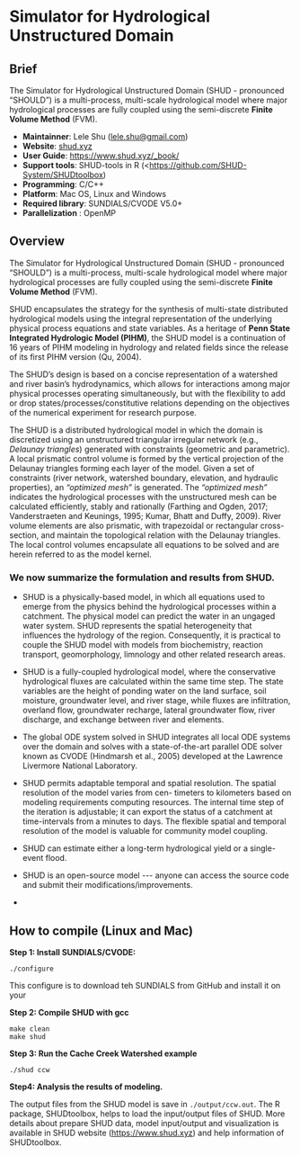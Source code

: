 # Simulator for Hydrological Unstructured Domain

## Brief

The Simulator for Hydrological Unstructured Domain  (SHUD - pronounced “SHOULD”) is a multi-process, multi-scale hydrological model where major hydrological processes are fully coupled using the semi-discrete **Finite Volume Method** (FVM).

- **Maintainner**: Lele Shu ([lele.shu@gmail.com](mailto:lele.shu@gmail.com))
- **Website**: [shud.xyz](shud.xyz)
- **User Guide**: https://www.shud.xyz/_book/
- **Support tools**: SHUD-tools in R (<https://github.com/SHUD-System/SHUDtoolbox)
- **Programming**: C/C++
- **Platform**: Mac OS, Linux and Windows
- **Required library**:  SUNDIALS/CVODE V5.0+
- **Parallelization** : OpenMP

## Overview

The Simulator for Hydrological Unstructured Domain  (SHUD - pronounced “SHOULD”) is a multi-process, multi-scale hydrological model where major hydrological processes are fully coupled using the semi-discrete **Finite Volume Method** (FVM).

SHUD encapsulates the strategy for the synthesis of multi-state distributed hydrological models using the integral representation of the underlying physical process equations and state variables. As a heritage of **Penn State Integrated Hydrologic Model (PIHM)**, the SHUD model is a continuation of 16 years of PIHM modeling in hydrology and related fields since the release of its first PIHM version (Qu, 2004). 

The SHUD’s design is based on a concise representation of a watershed and river basin’s hydrodynamics, which allows for interactions among major physical processes operating simultaneously, but with the flexibility to add or drop states/processes/constitutive relations depending on the objectives of the numerical experiment for research purpose. 

The SHUD is a distributed hydrological model in which the domain is discretized using an unstructured triangular irregular network (e.g., *Delaunay triangles*) generated with constraints (geometric and parametric). A local prismatic control volume is formed by the vertical projection of the Delaunay triangles forming each layer of the model. Given a set of constraints (river network, watershed boundary, elevation, and hydraulic properties), an *“optimized mesh”* is generated. The *“optimized mesh”* indicates the hydrological processes with the unstructured mesh can be calculated efficiently, stably and rationally (Farthing and Ogden, 2017; Vanderstraeten and Keunings, 1995; Kumar, Bhatt and Duffy, 2009). River volume elements are also prismatic, with trapezoidal or rectangular cross-section, and maintain the topological relation with the Delaunay triangles. The local control volumes encapsulate all equations to be solved and are herein referred to as the model kernel. 



### We now summarize the formulation and results from SHUD. 

- SHUD is a physically-based model, in which all equations used to emerge from the physics behind the hydrological processes within a catchment. The physical model can predict the water in an ungaged water system.  SHUD represents the spatial heterogeneity that influences the hydrology of the region. Consequently, it is practical to couple the SHUD model with models from biochemistry, reaction transport, geomorphology, limnology and other related research areas.
- SHUD is a fully-coupled hydrological model, where the conservative hydrological fluxes are calculated within the same time step. The state variables are the height of ponding water on the land surface, soil moisture, groundwater level, and river stage, while fluxes are infiltration, overland flow, groundwater recharge, lateral groundwater flow, river discharge, and exchange between river and elements. 
- The global ODE system solved in SHUD integrates all local ODE systems over the domain and solves with a state-of-the-art parallel ODE solver known as CVODE (Hindmarsh et al., 2005) developed at the Lawrence Livermore National Laboratory. 
- SHUD permits adaptable temporal and spatial resolution. The spatial resolution of the model varies from cen- timeters to kilometers based on modeling requirements computing resources. The internal time step of the iteration is adjustable; it can export the status of a catchment at time-intervals from a minutes to days. The flexible spatial and temporal resolution of the model is valuable for community model coupling. 
- SHUD can estimate either a long-term hydrological yield or a single-event flood. 
- SHUD is an open-source model --- anyone can access the source code and submit their modifications/improvements.

- 

## How to compile (Linux and Mac)

**Step 1: Install SUNDIALS/CVODE:**

```
./configure
```

This configure is to download teh SUNDIALS from GitHub and install it on your 

**Step 2: Compile SHUD with gcc**

```
make clean
make shud

```

**Step 3: Run the Cache Creek Watershed example**

```
./shud ccw
```

**Step4: Analysis the results of modeling.**

The output files from the SHUD model is save in `./output/ccw.out`.  The R package, SHUDtoolbox, helps to load the input/output files of SHUD. More details about prepare SHUD data, model input/output and visualization is available in SHUD website (https://www.shud.xyz) and help information of SHUDtoolbox.



